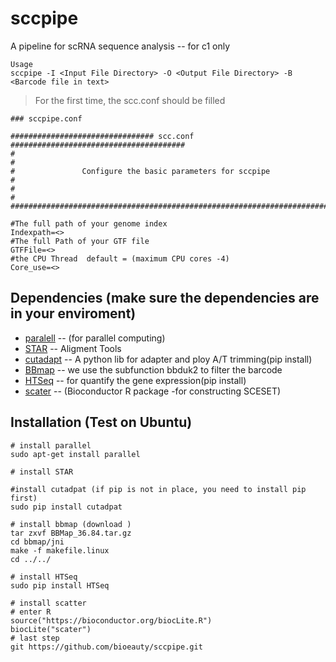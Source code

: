 # sccpipe
A pipeline for scRNA sequence analysis -- for c1 only 

```shell
Usage
sccpipe -I <Input File Directory> -O <Output File Directory> -B <Barcode file in text>
```
> For the first time, the scc.conf should be filled 

```
### sccpipe.conf

################################ scc.conf #######################################
#																				#
#	 			Configure the basic parameters for sccpipe						#
#																				#
#################################################################################

#The full path of your genome index
Indexpath=<>
#The full Path of your GTF file 
GTFFile=<>
#the CPU Thread  default = (maximum CPU cores -4)
Core_use=<>
```

## Dependencies (make sure the dependencies are in your enviroment)
* [paralell](https://www.gnu.org/software/parallel/) -- (for parallel computing)
* [STAR](https://github.com/alexdobin/STAR)    -- Aligment Tools 
* [cutadapt](http://cutadapt.readthedocs.io/en/stable/guide.html) -- A python lib for adapter and ploy A/T trimming(pip install)
* [BBmap](https://sourceforge.net/projects/bbmap/)    -- we use the subfunction bbduk2 to filter the barcode
* [HTSeq](http://www-huber.embl.de/users/anders/HTSeq/doc/overview.html)    -- for quantify the gene expression(pip install)
* [scater](http://bioconductor.org/packages/release/bioc/html/scater.html)   -- (Bioconductor R package -for constructing SCESET)

## Installation (Test on Ubuntu)
```shell
# install parallel
sudo apt-get install parallel  

# install STAR 

#install cutadpat (if pip is not in place, you need to install pip first)
sudo pip install cutadpat

# install bbmap (download )
tar zxvf BBMap_36.84.tar.gz
cd bbmap/jni
make -f makefile.linux
cd ../../

# install HTSeq
sudo pip install HTSeq

# install scatter
# enter R
source("https://bioconductor.org/biocLite.R")
biocLite("scater")
# last step 
git https://github.com/bioeauty/sccpipe.git
```
